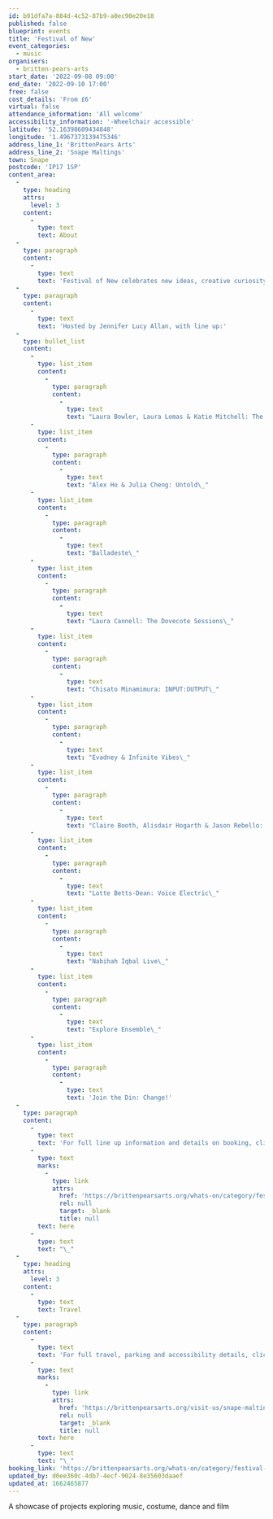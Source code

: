 ```yaml
---
id: b91dfa7a-884d-4c52-87b9-a0ec90e20e18
published: false
blueprint: events
title: 'Festival of New'
event_categories:
  - music
organisers:
  - britten-pears-arts
start_date: '2022-09-08 09:00'
end_date: '2022-09-10 17:00'
free: false
cost_details: 'From £6'
virtual: false
attendance_information: 'All welcome'
accessibility_information: '-Wheelchair accessible'
latitude: '52.16398609434848'
longitude: '1.4967373139475346'
address_line_1: 'BrittenPears Arts'
address_line_2: 'Snape Maltings'
town: Snape
postcode: 'IP17 1SP'
content_area:
  -
    type: heading
    attrs:
      level: 3
    content:
      -
        type: text
        text: About
  -
    type: paragraph
    content:
      -
        type: text
        text: 'Festival of New celebrates new ideas, creative curiosity and brave artistic choices. Why not head along to Snape Maltings to experience a showcase of projects exploring music, film, costume and dance in a range of developmental stages.'
  -
    type: paragraph
    content:
      -
        type: text
        text: 'Hosted by Jennifer Lucy Allan, with line up:'
  -
    type: bullet_list
    content:
      -
        type: list_item
        content:
          -
            type: paragraph
            content:
              -
                type: text
                text: "Laura Bowler, Laura Lomas & Katie Mitchell: The Blue Woman\_"
      -
        type: list_item
        content:
          -
            type: paragraph
            content:
              -
                type: text
                text: "Alex Ho & Julia Cheng: Untold\_"
      -
        type: list_item
        content:
          -
            type: paragraph
            content:
              -
                type: text
                text: "Balladeste\_"
      -
        type: list_item
        content:
          -
            type: paragraph
            content:
              -
                type: text
                text: "Laura Cannell: The Dovecote Sessions\_"
      -
        type: list_item
        content:
          -
            type: paragraph
            content:
              -
                type: text
                text: "Chisato Minamimura: INPUT:OUTPUT\_"
      -
        type: list_item
        content:
          -
            type: paragraph
            content:
              -
                type: text
                text: "Evadney & Infinite Vibes\_"
      -
        type: list_item
        content:
          -
            type: paragraph
            content:
              -
                type: text
                text: "Claire Booth, Alisdair Hogarth & Jason Rebello: Schumann’s Frauenliebe, Reimagined\_"
      -
        type: list_item
        content:
          -
            type: paragraph
            content:
              -
                type: text
                text: "Lotte Betts-Dean: Voice Electric\_"
      -
        type: list_item
        content:
          -
            type: paragraph
            content:
              -
                type: text
                text: "Nabihah Iqbal Live\_"
      -
        type: list_item
        content:
          -
            type: paragraph
            content:
              -
                type: text
                text: "Explore Ensemble\_"
      -
        type: list_item
        content:
          -
            type: paragraph
            content:
              -
                type: text
                text: 'Join the Din: Change!'
  -
    type: paragraph
    content:
      -
        type: text
        text: 'For full line up information and details on booking, click '
      -
        type: text
        marks:
          -
            type: link
            attrs:
              href: 'https://brittenpearsarts.org/whats-on/category/festival-of-new'
              rel: null
              target: _blank
              title: null
        text: here
      -
        type: text
        text: "\_"
  -
    type: heading
    attrs:
      level: 3
    content:
      -
        type: text
        text: Travel
  -
    type: paragraph
    content:
      -
        type: text
        text: 'For full travel, parking and accessibility details, click '
      -
        type: text
        marks:
          -
            type: link
            attrs:
              href: 'https://brittenpearsarts.org/visit-us/snape-maltings/getting-here'
              rel: null
              target: _blank
              title: null
        text: here
      -
        type: text
        text: "\_"
booking_link: 'https://brittenpearsarts.org/whats-on/category/festival-of-new'
updated_by: d0ee360c-4db7-4ecf-9024-8e35603daaef
updated_at: 1662465877
---
```

A showcase of projects exploring music, costume, dance and film